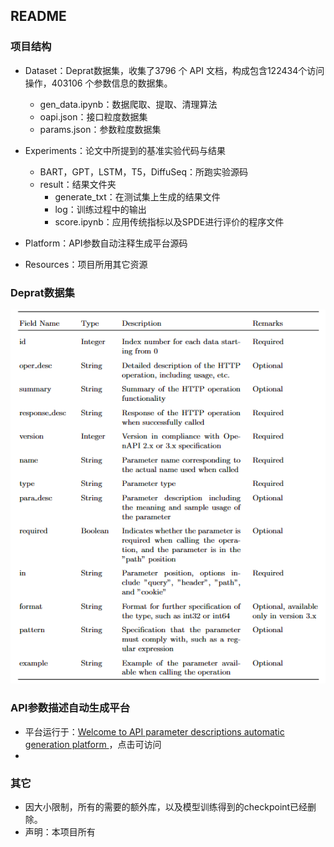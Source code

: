 ## README

### 项目结构

- Dataset：Deprat数据集，收集了3796 个 API 文档，构成包含122434个访问操作，403106 个参数信息的数据集。
  - gen_data.ipynb：数据爬取、提取、清理算法
  - oapi.json：接口粒度数据集
  - params.json：参数粒度数据集
- Experiments：论文中所提到的基准实验代码与结果
  - BART，GPT，LSTM，T5，DiffuSeq：所跑实验源码
  - result：结果文件夹
    - generate_txt：在测试集上生成的结果文件
    - log：训练过程中的输出
    - score.ipynb：应用传统指标以及SPDE进行评价的程序文件

- Platform：API参数自动注释生成平台源码
- Resources：项目所用其它资源

### Deprat数据集

![image-20230802130427816](.\Resources\Deprat字段.png)

### API参数描述自动生成平台

- 平台运行于：[Welcome to API parameter descriptions automatic generation platform ](http://172.16.17.43:8501/)，点击可访问
- 



### 其它

- 因大小限制，所有的需要的额外库，以及模型训练得到的checkpoint已经删除。
- 声明：本项目所有